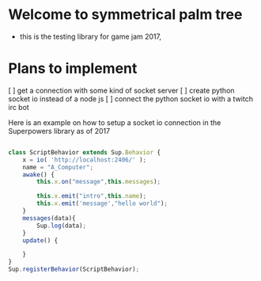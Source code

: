 # Welcome to symmetrical palm tree
- this is the testing library for game jam 2017,

# Plans to implement
[ ] get a connection with some kind of socket server
[ ] create python socket io instead of a node js 
[ ] connect the python socket io with a twitch irc bot 


Here is an example on how to setup a socket io connection in the Superpowers library as of 2017

```ts

class ScriptBehavior extends Sup.Behavior {
    x = io( 'http://localhost:2406/' );
    name = "A_Computer";
    awake() {
        this.x.on("message",this.messages);

        this.x.emit("intro",this.name);
        this.x.emit('message',"hello world");
    }
    messages(data){
        Sup.log(data);
    }
    update() {

    }
}
Sup.registerBehavior(ScriptBehavior);

```

